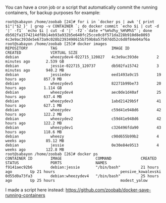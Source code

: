 You can have a cron job or a script that automatically commit the running containers, for backup purposes for example:


    root@sabayon /home/zoobab [24]# for i in `docker ps | awk '{ print $1"|"$2 }' | grep -v CONTAINER `; do docker commit `echo $i | cut -d '|' -f1` `echo $i | cut -d '|' -f2`-`date +"%m%d%y_%H%M%S"`; done
    db502fa1574214df8b14eb93a932b5e640fc25cce0c8f571da228b910d8e8093
    4c3e9ac393de5e673a9c028b2393498615b759b8a57507dd52c6d8f84e04af6a
    root@sabayon /home/zoobab [25]# docker images
    REPOSITORY          TAG                        IMAGE ID            CREATED             VIRTUAL SIZE
    debian              wheezydev4-022715_120827   4c3e9ac393de        2 minutes ago       2.539 GB
    debian              jessie-022715_120737       db502fa15742        3 minutes ago       940.2 MB
    debian              jessiedev                  eed1493a9c15        19 hours ago        857.9 MB
    debian              wheezydev5                 82271b99be73        20 hours ago        1.114 GB
    debian              wheezydev4                 aec0de1d40af        25 hours ago        637.4 MB
    debian              wheezydev3                 1abd21429b5f        41 hours ago        627.1 MB
    debian              wheezydev                  c59d41e948d6        42 hours ago        122.2 MB
    debian              wheezydev2                 c59d41e948d6        42 hours ago        122.2 MB
    debian              wheezydev1                 c326496fda90        43 hours ago        118.6 MB
    debian              wheezy                     c90d655b99b2        4 weeks ago         85.12 MB
    debian              jessie                     0e30e84e9513        4 weeks ago         122.8 MB
    root@sabayon /home/zoobab [26]# docker ps
    CONTAINER ID        IMAGE               COMMAND             CREATED             STATUS              PORTS               NAMES
    f9141aec92b6        debian:jessie       "/bin/bash"         21 hours ago        Up 21 hours                             pensive_kowalevski   
    0d55d0a73fa3        debian:wheezydev4   "/bin/bash"         25 hours ago        Up 25 hours                             modest_yalow


I made a script here instead: <https://github.com/zoobab/docker-save-running-containers>  